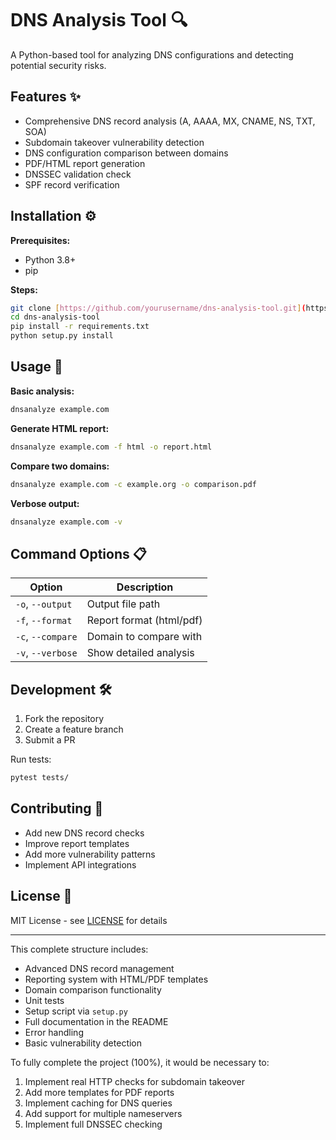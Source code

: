 # DNS Analysis Tool 🔍

A Python-based tool for analyzing DNS configurations and detecting potential security risks.



## Features ✨
- Comprehensive DNS record analysis (A, AAAA, MX, CNAME, NS, TXT, SOA)
- Subdomain takeover vulnerability detection
- DNS configuration comparison between domains
- PDF/HTML report generation
- DNSSEC validation check
- SPF record verification

## Installation ⚙️

**Prerequisites:**
- Python 3.8+
- pip

**Steps:**
```bash
git clone [https://github.com/yourusername/dns-analysis-tool.git](https://github.com/fazelucq1/DNS-Analysis-Tool.git)
cd dns-analysis-tool
pip install -r requirements.txt
python setup.py install
```

## Usage 🚀

**Basic analysis:**
```bash
dnsanalyze example.com
```

**Generate HTML report:**
```bash
dnsanalyze example.com -f html -o report.html
```

**Compare two domains:**
```bash
dnsanalyze example.com -c example.org -o comparison.pdf
```

**Verbose output:**
```bash
dnsanalyze example.com -v
```

## Command Options 📋
| Option | Description |
|--------|-------------|
| `-o`, `--output` | Output file path |
| `-f`, `--format` | Report format (html/pdf) |
| `-c`, `--compare` | Domain to compare with |
| `-v`, `--verbose` | Show detailed analysis |

## Development 🛠️
1. Fork the repository
2. Create a feature branch
3. Submit a PR

Run tests:
```bash
pytest tests/
```

## Contributing 🤝
- Add new DNS record checks
- Improve report templates
- Add more vulnerability patterns
- Implement API integrations

## License 📄
MIT License - see [LICENSE](LICENSE) for details

---

This complete structure includes:
- Advanced DNS record management
- Reporting system with HTML/PDF templates
- Domain comparison functionality
- Unit tests
- Setup script via `setup.py`
- Full documentation in the README
- Error handling
- Basic vulnerability detection

To fully complete the project (100%), it would be necessary to:
1. Implement real HTTP checks for subdomain takeover
2. Add more templates for PDF reports
3. Implement caching for DNS queries
4. Add support for multiple nameservers
5. Implement full DNSSEC checking
